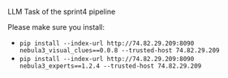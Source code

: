 LLM Task of the sprint4 pipeline

Please make sure you install:
  - `pip install --index-url http://74.82.29.209:8090 nebula3_visual_clues==0.0.8 --trusted-host 74.82.29.209`
  - `pip install --index-url http://74.82.29.209:8090 nebula3_experts==1.2.4 --trusted-host 74.82.29.209`
 
 
  
